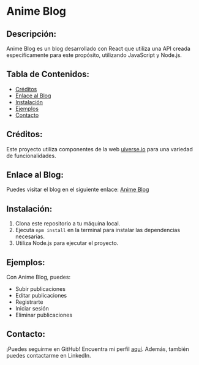 # Anime Blog

## Descripción:
Anime Blog es un blog desarrollado con React que utiliza una API creada específicamente para este propósito, utilizando JavaScript y Node.js.

## Tabla de Contenidos:
- [Créditos](#créditos)
- [Enlace al Blog](#enlace-al-blog)
- [Instalación](#instalación)
- [Ejemplos](#ejemplos)
- [Contacto](#contacto)

## Créditos:
Este proyecto utiliza componentes de la web [uiverse.io](https://uiverse.io/Yaya12085/rude-mouse-79) para una variedad de funcionalidades.

## Enlace al Blog:
Puedes visitar el blog en el siguiente enlace: [Anime Blog](https://663a230ac8e6a51588e959a5--dynamic-cajeta-1a2081.netlify.app/#/login)

## Instalación:
1. Clona este repositorio a tu máquina local.
2. Ejecuta `npm install` en la terminal para instalar las dependencias necesarias.
3. Utiliza Node.js para ejecutar el proyecto.

## Ejemplos:
Con Anime Blog, puedes:
- Subir publicaciones
- Editar publicaciones
- Registrarte
- Iniciar sesión
- Eliminar publicaciones

## Contacto:
¡Puedes seguirme en GitHub! Encuentra mi perfil [aquí](https://github.com/tu_nombre_de_usuario). Además, también puedes contactarme en LinkedIn.
